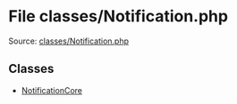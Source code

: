File classes/Notification.php
=========

Source: [classes/Notification.php](https://github.com/PrestaShop/PrestaShop/blob/1.5.3.1/classes/Notification.php)


Classes
-------

* [NotificationCore](class.NotificationCore.md)

